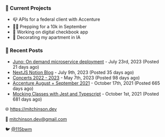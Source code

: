 ### 📌 Current Projects
- 📪 APIs for a federal client with Accenture
- 🏃🏼 Prepping for a 10k in September
- 🤑 Working on digital checkbook app
- 🏡 Decorating my apartment in IA

### 📝 Recent Posts

- [Juno: On demand microservice deployment](https://blog.mitchinson.dev/juno) - July 23rd, 2023 (Posted 21 days ago)
- [NextJS Notion Blog](https://blog.mitchinson.dev/blog-2023) - July 9th, 2023 (Posted 35 days ago)
- [Concerts 2022 - 2023](https://blog.mitchinson.dev/concerts-2023) - May 7th, 2023 (Posted 98 days ago)
- [Accenture August + September 2021](https://blog.mitchinson.dev/pillar/aug-sep-21) - October 17th, 2021 (Posted 665 days ago)
- [Mocking Classes with Jest and Typescript](https://blog.mitchinson.dev/jest-typescript-mocks) - October 1st, 2021 (Posted 681 days ago)

🌐 https://mitchinson.dev

💌 mitchinson.dev@gmail.com

🐦 [@115bwm](https://twitter.com/115bwm)